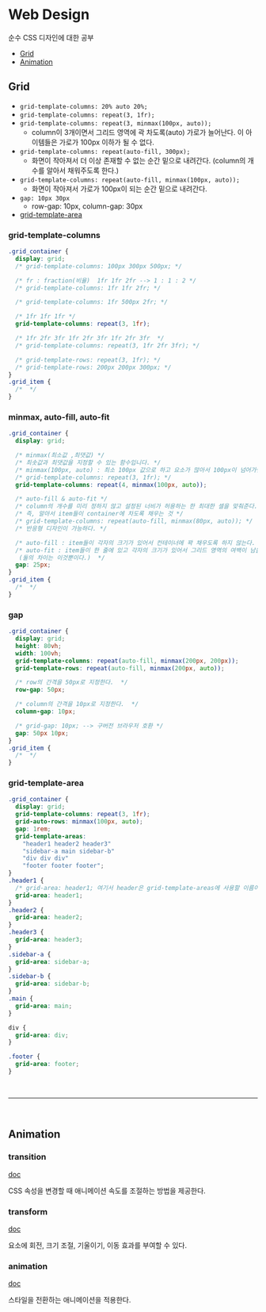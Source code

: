 # Web Design

순수 CSS 디자인에 대한 공부

- [Grid](#grid)
- [Animation](#animation)

## Grid

- `grid-template-columns: 20% auto 20%;`
- `grid-template-columns: repeat(3, 1fr);`
- `grid-template-columns: repeat(3, minmax(100px, auto));`
  - column이 3개이면서 그리드 영역에 곽 차도록(auto) 가로가 늘어난다. 이 아이템들은 가로가 100px 이하가 될 수 없다.
- `grid-template-columns: repeat(auto-fill, 300px);`
  - 화면이 작아져서 더 이상 존재할 수 없는 순간 밑으로 내려간다. (column의 개수를 알아서 채워주도록 한다.)
- `grid-template-columns: repeat(auto-fill, minmax(100px, auto));`
  - 화면이 작아져서 가로가 100px이 되는 순간 밑으로 내려간다.
- `gap: 10px 30px`
  - row-gap: 10px, column-gap: 30px
- [grid-template-area](#grid-template-area)

### grid-template-columns

```css
.grid_container {
  display: grid;
  /* grid-template-columns: 100px 300px 500px; */

  /* fr : fraction(비율)  1fr 1fr 2fr --> 1 : 1 : 2 */
  /* grid-template-columns: 1fr 1fr 2fr; */

  /* grid-template-columns: 1fr 500px 2fr; */

  /* 1fr 1fr 1fr */
  grid-template-columns: repeat(3, 1fr);

  /* 1fr 2fr 3fr 1fr 2fr 3fr 1fr 2fr 3fr  */
  /* grid-template-columns: repeat(3, 1fr 2fr 3fr); */

  /* grid-template-rows: repeat(3, 1fr); */
  /* grid-template-rows: 200px 200px 300px; */
}
.grid_item {
  /*  */
}
```

### minmax, auto-fill, auto-fit

```css
.grid_container {
  display: grid;

  /* minmax(최소값 ,최댓값) */
  /* 최솟값과 최댓값을 지정할 수 있는 함수입니다. */
  /* minmax(100px, auto) : 최소 100px 값으로 하고 요소가 많아서 100px이 넘어가면 알아서 늘어나도록  */
  /* grid-template-columns: repeat(3, 1fr); */
  grid-template-columns: repeat(4, minmax(100px, auto));

  /* auto-fill & auto-fit */
  /* column의 개수를 미리 정하지 않고 설정된 너비가 허용하는 한 최대한 셀을 맞춰준다. */
  /* 즉, 알아서 item들이 container에 차도록 채우는 것 */
  /* grid-template-columns: repeat(auto-fill, minmax(80px, auto)); */
  /* 반응형 디자인이 가능하다. */

  /* auto-fill : item들이 각자의 크기가 있어서 컨테이너에 꽉 채우도록 하지 않는다. */
  /* auto-fit : item들이 한 줄에 있고 각자의 크기가 있어서 그리드 영역의 여백이 남을 때 여백을 없애주려고 item을 컨테이너에 꽉차도록 늘린다.
   (둘의 차이는 이것뿐이다.)  */
  gap: 25px;
}
.grid_item {
  /*  */
}
```

### gap

```css
.grid_container {
  display: grid;
  height: 80vh;
  width: 100vh;
  grid-template-columns: repeat(auto-fill, minmax(200px, 200px));
  grid-template-rows: repeat(auto-fill, minmax(200px, auto));

  /* row의 간격을 50px로 지정한다.  */
  row-gap: 50px;

  /* column의 간격을 10px로 지정한다.  */
  column-gap: 10px;

  /* grid-gap: 10px; --> 구버전 브라우저 호환 */
  gap: 50px 10px;
}
.grid_item {
  /*  */
}
```

### grid-template-area

```css
.grid_container {
  display: grid;
  grid-template-columns: repeat(3, 1fr);
  grid-auto-rows: minmax(100px, auto);
  gap: 1rem;
  grid-template-areas:
    "header1 header2 header3"
    "sidebar-a main sidebar-b"
    "div div div"
    "footer footer footer";
}
.header1 {
  /* grid-area: header1; 여기서 header은 grid-template-areas에 사용할 이름이다. */
  grid-area: header1;
}
.header2 {
  grid-area: header2;
}
.header3 {
  grid-area: header3;
}
.sidebar-a {
  grid-area: sidebar-a;
}
.sidebar-b {
  grid-area: sidebar-b;
}
.main {
  grid-area: main;
}

div {
  grid-area: div;
}

.footer {
  grid-area: footer;
}
```

<br>

---

<br>

## Animation

### transition

[doc](https://developer.mozilla.org/en-US/docs/Web/CSS/transition)

CSS 속성을 변경할 때 애니메이션 속도를 조절하는 방법을 제공한다.

### transform

[doc](https://developer.mozilla.org/ko/docs/Web/CSS/transform)

요소에 회전, 크기 조절, 기울이기, 이동 효과를 부여할 수 있다.

### animation

[doc](https://developer.mozilla.org/ko/docs/Web/CSS/animation)

스타일을 전환하는 애니메이션을 적용한다.
